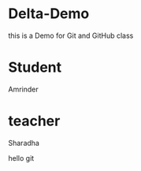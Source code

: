 # Delta-Demo
this is a Demo for Git and GitHub class
# Student
Amrinder


# teacher
Sharadha

hello git
